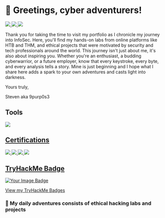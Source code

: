 # 👋 Greetings, cyber adventurers!
<a href="https://linkedin.com/in/stevenrim"><img src="https://img.shields.io/badge/-LinkedIn-0072b1?&style=for-the-badge&logo=linkedin&logoColor=white" />
<a href="https://medium.com/@stevenrim"><img src="https://img.shields.io/badge/-Medium-000000?&style=for-the-badge&logo=Medium&logoColor=white" />
<a href="mailto:stevenrim@proton.me"><img src="https://img.shields.io/badge/-Proton.me-4B275F?&style=for-the-badge&logo=Proton&logoColor=white" />
</a>

Thank you for taking the time to visit my portfolio as I chronicle my journey into InfoSec. Here, you'll find my hands-on labs from online platforms like HTB and THM, and ethical projects that were motivated by security and tech professionals around the world. This journey isn't just about me, it's also about inspiring you. Whether you're an enthusiast, a budding cyberwarrior, or a future employer, know that every keystroke, every byte, and every analysis tells a story. Mine is just beginning and I hope what I share here adds a spark to your own adventures and casts light into darkness. 

Yours truly, 

Steven aka 9purp0s3

## Tools
<div>
<a href="https://linkedin.com/in/stevenrim"><img src="https://img.shields.io/badge/-LinkedIn-0072b1?&style=for-the-badge&logo=linkedin&logoColor=white" />
</div>

## Certifications
<div>
<a href="asdfasf"><img src="https://img.shields.io/badge/-CompTIA Security%2B-FF0000?&style=for-the-badge&logoColor=white" />
<a href="https://www.credly.com/badges/c5dc51ac-beae-45ef-b27b-a060075191e3/"><img src="https://img.shields.io/badge/-Google Cybersecurity-000080?&style=for-the-badge&logoColor=white" />
<a href="https://app.kajabi.com/certificates/72ada0d2"><img src="https://img.shields.io/badge/-Leveld SOC Analyst-808080?&style=for-the-badge&logoColor=white" />
<a href="https://academy.hackthebox.com/preview/certifications/htb-certified-defensive-security-analyst"><img src="https://img.shields.io/badge/-HackTheBox CDSA-53FF33?&style=for-the-badge&logoColor=white" />
</div>

## TryHackMe Badge
<img src="https://tryhackme-badges.s3.amazonaws.com/9purp0s3.png" alt="Your Image Badge" />

<a href="https://tryhackme.com/profile/3359463" target="_blank">View my TryHackMe Badges</a>














<h3 align="left">🌱 My daily adventures consists of ethical hacking labs and projects</h3>

